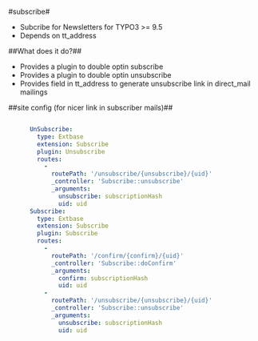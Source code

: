 #subscribe#

* Subcribe for Newsletters for TYPO3 >= 9.5
* Depends on tt_address

##What does it do?##

* Provides a plugin to double optin subscribe
* Provides a plugin to double optin unsubscribe
* Provides field in tt_address to generate unsubscribe link in direct_mail mailings

##site config (for nicer link in subscriber mails)##

```yaml

	  UnSubscribe:
	    type: Extbase
	    extension: Subscribe
	    plugin: Unsubscribe
	    routes:
	      -
	        routePath: '/unsubscribe/{unsubscribe}/{uid}'
	        _controller: 'Subscribe::unsubscribe'
	        _arguments:
	          unsubscribe: subscriptionHash
	          uid: uid
	  Subscribe:
	    type: Extbase
	    extension: Subscribe
	    plugin: Subscribe
	    routes:
	      -
	        routePath: '/confirm/{confirm}/{uid}'
	        _controller: 'Subscribe::doConfirm'
	        _arguments:
	          confirm: subscriptionHash
	          uid: uid
	      -
	        routePath: '/unsubscribe/{unsubscribe}/{uid}'
	        _controller: 'Subscribe::unsubscribe'
	        _arguments:
	          unsubscribe: subscriptionHash
	          uid: uid
```